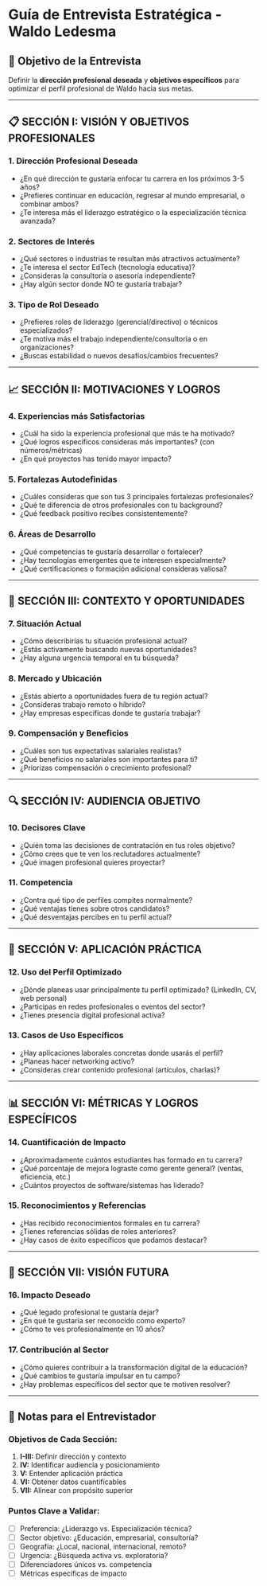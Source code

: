 # Guía de Entrevista Estratégica - Waldo Ledesma

## 🎯 Objetivo de la Entrevista
Definir la **dirección profesional deseada** y **objetivos específicos** para optimizar el perfil profesional de Waldo hacia sus metas.

---

## 📋 **SECCIÓN I: VISIÓN Y OBJETIVOS PROFESIONALES**

### **1. Dirección Profesional Deseada**
- ¿En qué dirección te gustaría enfocar tu carrera en los próximos 3-5 años?
- ¿Prefieres continuar en educación, regresar al mundo empresarial, o combinar ambos?
- ¿Te interesa más el liderazgo estratégico o la especialización técnica avanzada?

### **2. Sectores de Interés**
- ¿Qué sectores o industrias te resultan más atractivos actualmente?
- ¿Te interesa el sector EdTech (tecnología educativa)?
- ¿Consideras la consultoría o asesoría independiente?
- ¿Hay algún sector donde NO te gustaría trabajar?

### **3. Tipo de Rol Deseado**
- ¿Prefieres roles de liderazgo (gerencial/directivo) o técnicos especializados?
- ¿Te motiva más el trabajo independiente/consultoría o en organizaciones?
- ¿Buscas estabilidad o nuevos desafíos/cambios frecuentes?

---

## 📈 **SECCIÓN II: MOTIVACIONES Y LOGROS**

### **4. Experiencias más Satisfactorias**
- ¿Cuál ha sido la experiencia profesional que más te ha motivado?
- ¿Qué logros específicos consideras más importantes? (con números/métricas)
- ¿En qué proyectos has tenido mayor impacto?

### **5. Fortalezas Autodefinidas**
- ¿Cuáles consideras que son tus 3 principales fortalezas profesionales?
- ¿Qué te diferencia de otros profesionales con tu background?
- ¿Qué feedback positivo recibes consistentemente?

### **6. Áreas de Desarrollo**
- ¿Qué competencias te gustaría desarrollar o fortalecer?
- ¿Hay tecnologías emergentes que te interesen especialmente?
- ¿Qué certificaciones o formación adicional consideras valiosa?

---

## 🎯 **SECCIÓN III: CONTEXTO Y OPORTUNIDADES**

### **7. Situación Actual**
- ¿Cómo describirías tu situación profesional actual?
- ¿Estás activamente buscando nuevas oportunidades?
- ¿Hay alguna urgencia temporal en tu búsqueda?

### **8. Mercado y Ubicación**
- ¿Estás abierto a oportunidades fuera de tu región actual?
- ¿Consideras trabajo remoto o híbrido?
- ¿Hay empresas específicas donde te gustaría trabajar?

### **9. Compensación y Beneficios**
- ¿Cuáles son tus expectativas salariales realistas?
- ¿Qué beneficios no salariales son importantes para ti?
- ¿Priorizas compensación o crecimiento profesional?

---

## 🔍 **SECCIÓN IV: AUDIENCIA OBJETIVO**

### **10. Decisores Clave**
- ¿Quién toma las decisiones de contratación en tus roles objetivo?
- ¿Cómo crees que te ven los reclutadores actualmente?
- ¿Qué imagen profesional quieres proyectar?

### **11. Competencia**
- ¿Contra qué tipo de perfiles compites normalmente?
- ¿Qué ventajas tienes sobre otros candidatos?
- ¿Qué desventajas percibes en tu perfil actual?

---

## 💼 **SECCIÓN V: APLICACIÓN PRÁCTICA**

### **12. Uso del Perfil Optimizado**
- ¿Dónde planeas usar principalmente tu perfil optimizado? (LinkedIn, CV, web personal)
- ¿Participas en redes profesionales o eventos del sector?
- ¿Tienes presencia digital profesional activa?

### **13. Casos de Uso Específicos**
- ¿Hay aplicaciones laborales concretas donde usarás el perfil?
- ¿Planeas hacer networking activo?
- ¿Consideras crear contenido profesional (artículos, charlas)?

---

## 📊 **SECCIÓN VI: MÉTRICAS Y LOGROS ESPECÍFICOS**

### **14. Cuantificación de Impacto**
- ¿Aproximadamente cuántos estudiantes has formado en tu carrera?
- ¿Qué porcentaje de mejora lograste como gerente general? (ventas, eficiencia, etc.)
- ¿Cuántos proyectos de software/sistemas has liderado?

### **15. Reconocimientos y Referencias**
- ¿Has recibido reconocimientos formales en tu carrera?
- ¿Tienes referencias sólidas de roles anteriores?
- ¿Hay casos de éxito específicos que podamos destacar?

---

## 🚀 **SECCIÓN VII: VISIÓN FUTURA**

### **16. Impacto Deseado**
- ¿Qué legado profesional te gustaría dejar?
- ¿En qué te gustaría ser reconocido como experto?
- ¿Cómo te ves profesionalmente en 10 años?

### **17. Contribución al Sector**
- ¿Cómo quieres contribuir a la transformación digital de la educación?
- ¿Qué cambios te gustaría impulsar en tu campo?
- ¿Hay problemas específicos del sector que te motiven resolver?

---

## 📝 **Notas para el Entrevistador**

### **Objetivos de Cada Sección:**
1. **I-III:** Definir dirección y contexto
2. **IV:** Identificar audiencia y posicionamiento
3. **V:** Entender aplicación práctica
4. **VI:** Obtener datos cuantificables
5. **VII:** Alinear con propósito superior

### **Puntos Clave a Validar:**
- [ ] Preferencia: ¿Liderazgo vs. Especialización técnica?
- [ ] Sector objetivo: ¿Educación, empresarial, consultoría?
- [ ] Geografía: ¿Local, nacional, internacional, remoto?
- [ ] Urgencia: ¿Búsqueda activa vs. exploratoria?
- [ ] Diferenciadores únicos vs. competencia
- [ ] Métricas específicas de impacto